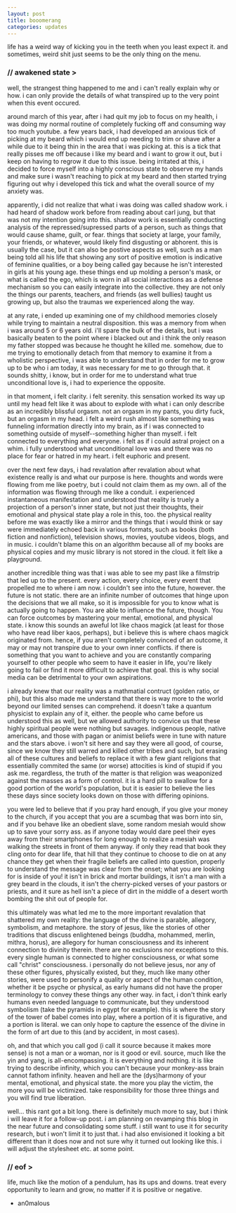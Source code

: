 ```yaml
---
layout: post
title: booomerang
categories: updates
---
```


life has a weird way of kicking you in the teeth when you least expect it. and sometimes, weird shit just seems to be the only thing on the menu.

### // awakened state >

well, the strangest thing happened to me and i can't really explain why or how. i can only provide the details of what transpired up to the very point when this event occured.

around march of this year, after i had quit my job to focus on my health, i was doing my normal routine of completely fucking off and consuming way too much youtube. a few years back, i had developed an anxious tick of picking at my beard which i would end up needing to trim or shave after a while due to it being thin in the area that i was picking at. this is a tick that really pisses me off because i like my beard and i want to grow it out, but i keep on having to regrow it due to this issue. being irritated at this, i decided to force myself into a highly conscious state to observe my hands and make sure i wasn't reaching to pick at my beard and then started trying figuring out why i developed this tick and what the overall source of my anxiety was.

apparently, i did not realize that what i was doing was called shadow work. i had heard of shadow work before from reading about carl jung, but that was not my intention going into this. shadow work is essentially conducting analysis of the repressed/supressed parts of a person, such as things that would cause shame, guilt, or fear. things that society at large, your family, your friends, or whatever, would likely find disgusting or abhorent. this is usually the case, but it can also be postive aspects as well, such as a man being told all his life that showing any sort of positive emotion is indicative of feminine qualities, or a boy being called gay because he isn't interested in girls at his young age. these things end up molding a person's mask, or what is called the ego, which is worn in all social interactions as a defense mechanism so you can easily integrate into the collective. they are not only the things our parents, teachers, and friends (as well bullies) taught us growing up, but also the traumas we experienced along the way.

at any rate, i ended up examining one of my childhood memories closely while trying to maintain a neutral disposition. this was a memory from when i was around 5 or 6 years old. i'll spare the bulk of the details, but i was basically beaten to the point where i blacked out and i think the only reason my father stopped was because he thought he killed me. somehow, due to me trying to emotionally detach from that memory to examine it from a wholistic perspective, i was able to understand that in order for me to grow up to be who i am today, it was necessary for me to go through that. it sounds shitty, i know, but in order for me to understand what true unconditional love is, i had to experience the opposite.

in that moment, i felt clarity. i felt serenity. this sensation worked its way up until my head felt like it was about to explode with what i can only describe as an incredibly blissful orgasm. not an orgasm in my pants, you dirty fuck, but an orgasm in my head. i felt a weird rush almost like something was funneling information directly into my brain, as if i was connected to something outside of myself--something higher than myself. i felt connected to everything and everyone. i felt as if i could astral project on a whim. i fully understood what unconditional love was and there was no place for fear or hatred in my heart. i felt euphoric and present.

over the next few days, i had revalation after revalation about what existence really is and what our purpose is here. thoughts and words were flowing from me like poetry, but i could not claim them as my own. all of the information was flowing through me like a conduit. i experienced instantaneous manifestation and understood that reality is truely a projection of a person's inner state, but not just their thoughts, their emotional and physical state play a role in this, too. the physical reality before me was exactly like a mirror and the things that i would think or say were immediately echoed back in various formats, such as books (both fiction and nonfiction), television shows, movies, youtube videos, blogs, and in music. i couldn't blame this on an algorithm because all of my books are physical copies and my music library is not stored in the cloud. it felt like a playground.

another incredible thing was that i was able to see my past like a filmstrip that led up to the present. every action, every choice, every event that propelled me to where i am now. i couldn't see into the future, however. the future is not static. there are an infinite number of outcomes that hinge upon the decisions that we all make, so it is impossible for you to know what is actually going to happen. You are able to influence the future, though. You can force outcomes by mastering your mental, emotional, and physical state. i know this sounds an aweful lot like chaos magick (at least for those who have read liber kaos, perhaps), but i believe this is where chaos magick originated from. hence, if you aren't completely convinced of an outcome, it may or may not transpire due to your own inner conflicts. if there is something that you want to achieve and you are constantly comparing yourself to other people who seem to have it easier in life, you're likely going to fail or find it more difficult to achieve that goal. this is why social media can be detrimental to your own aspirations.

i already knew that our reality was a mathmatial contruct (golden ratio, or phi), but this also made me understand that there is way more to the world beyond our limited senses can comprehend. it doesn't take a quantum physicist to explain any of it, either. the people who came before us understood this as well, but we allowed authority to convice us that these highly spiritual people were nothing but savages. indigenous people, native americans, and those with pagan or animist beliefs were in tune with nature and the stars above. i won't sit here and say they were all good, of course, since we know they still warred and killed other tribes and such, but erasing all of these cultures and beliefs to replace it with a few giant religions that essentially commited the same (or worse) attocities is kind of stupid if you ask me. regardless, the truth of the matter is that religion was weaponized against the masses as a form of control. it is a hard pill to swallow for a good portion of the world's population, but it is easier to believe the lies these days since society looks down on those with differing opinions.

you were led to believe that if you pray hard enough, if you give your money to the church, if you accept that you are a scumbag that was born into sin, and if you behave like an obedient slave, some random mesiah would show up to save your sorry ass. as if anyone today would dare peel their eyes away from their smartphones for long enough to realize a mesiah was walking the streets in front of them anyway. if only they read that book they cling onto for dear life, that hill that they continue to choose to die on at any chance they get when their fragile beliefs are called into question, properly to understand the message was clear from the onset; what you are looking for is inside of you! it isn't in brick and mortar buildings, it isn't a man with a grey beard in the clouds, it isn't the cherry-picked verses of your pastors or priests, and it sure as hell isn't a piece of dirt in the middle of a desert worth bombing the shit out of people for.

this ultimately was what led me to the more important revalation that shattered my own reality: the language of the divine is parable, allegory, symbolism, and metaphore. the story of jesus, like the stories of other traditions that discuss enlightened beings (buddha, mohammed, merlin, mithra, horus), are allegory for human consciousness and its inherent connection to divinity therein. there are no exclusions nor exceptions to this. every single human is connected to higher consciousness, or what some call "christ" consciousness. i personally do not believe jesus, nor any of these other figures, physically existed, but they, much like many other stories, were used to personify a quality or aspect of the human condition, whether it be psyche or physical, as early humans did not have the proper terminology to convey these things any other way. in fact, i don't think early humans even needed language to communicate, but they understood symbolism (take the pyramids in egypt for example). this is where the story of the tower of babel comes into play, where a portion of it is figurative, and a portion is literal. we can only hope to capture the essence of the divine in the form of art due to this (and by accident, in most cases).

oh, and that which you call god (i call it source because it makes more sense) is not a man or a woman, nor is it good or evil. source, much like the yin and yang, is all-encompassing. it is everything and nothing. it is like trying to describe infinity, which you can't because your monkey-ass brain cannot fathom infinity. heaven and hell are the (dys)harmony of your mental, emotional, and physical state. the more you play the victim, the more you will be victimized. take responsibility for those three things and you will find true liberation.

well... this rant got a bit long. there is definitely much more to say, but i think i will leave it for a follow-up post. i am planning on revamping this blog in the near future and consolidating some stuff. i still want to use it for security research, but i won't limit it to just that. i had also envisioned it looking a bit different than it does now and not sure why it turned out looking like this. i will adjust the stylesheet etc. at some point.

### // eof >

life, much like the motion of a pendulum, has its ups and downs. treat every opportunity to learn and grow, no matter if it is positive or negative.

- an0malous
